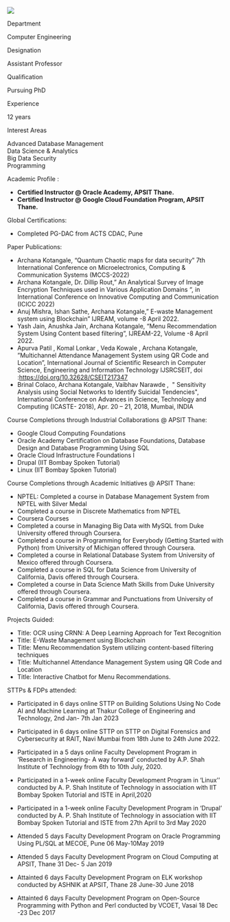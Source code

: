 [![](/sites/default/files/styles/faculty_images/public/2019-12/archana.png?itok=zqILJ056)](/sites/default/files/2019-12/archana.png)

Department

Computer Engineering

Designation

Assistant Professor

Qualification

Pursuing PhD

Experience

12 years

Interest Areas

Advanced Database Management  
Data Science & Analytics  
Big Data Security  
Programming

Academic Profile :

* **Certified Instructor @ Oracle Academy, APSIT Thane.**
* **Certified Instructor @ Google Cloud Foundation Program, APSIT Thane.**

Global Certifications:

* Completed PG-DAC from ACTS CDAC, Pune

Paper Publications:

* Archana Kotangale, “Quantum Chaotic maps for data security” 7th International Conference on Microelectronics, Computing & Communication Systems (MCCS-2022)
* Archana Kotangale, Dr. Dillip Rout,” An Analytical Survey of Image Encryption Techniques used in Various Application Domains “, in International Conference on Innovative Computing and Communication (ICICC 2022)
* Anuj Mishra, Ishan Sathe, Archana Kotangale,” E-waste Management system using Blockchain” IJREAM, volume -8 April 2022.
* Yash Jain, Anushka Jain, Archana Kotangale, “Menu Recommendation System Using Content based filtering”, IJREAM-22, Volume -8 April 2022.
* Apurva Patil , Komal Lonkar , Veda Kowale , Archana Kotangale, ”Multichannel Attendance Management System using QR Code and Location”, International Journal of Scientific Research in Computer Science, Engineering and Information Technology IJSRCSEIT, doi :<https://doi.org/10.32628/CSEIT217347>
* Brinal Colaco, Archana Kotangale, Vaibhav Narawde ,  " Sensitivity Analysis using Social Networks to Identify Suicidal Tendencies", International Conference on Advances in Science, Technology and Computing (ICASTE- 2018), Apr. 20 – 21, 2018, Mumbai, INDIA

Course Completions through Industrial Collaborations @ APSIT Thane:

* Google Cloud Computing Foundations
* Oracle Academy Certification on Database Foundations, Database Design and Database Programming Using SQL
* Oracle Cloud Infrastructure Foundations I
* Drupal (IIT Bombay Spoken Tutorial)
* Linux (IIT Bombay Spoken Tutorial)

Course Completions through Academic Initiatives @ APSIT Thane:

* NPTEL: Completed a course in Database Management System from NPTEL with Silver Medal
* Completed a course in Discrete Mathematics from NPTEL
* Coursera Courses
* Completed a course in Managing Big Data with MySQL from Duke University offered through Coursera.
* Completed a course in Programming for Everybody (Getting Started with Python) from University of Michigan offered through Coursera.
* Completed a course in Relational Database System from University of Mexico offered through Coursera.
* Completed a course in SQL for Data Science from University of California, Davis offered through Coursera.
* Completed a course in Data Science Math Skills from Duke University offered through Coursera.
* Completed a course in Grammar and Punctuations from University of California, Davis offered through Coursera.

Projects Guided:

* Title: OCR using CRNN: A Deep Learning Approach for Text Recognition
* Title: E-Waste Management using Blockchain
* Title: Menu Recommendation System utilizing content-based filtering techniques
* Title: Multichannel Attendance Management System using QR Code and Location
* Title: Interactive Chatbot for Menu Recommendations.

STTPs & FDPs attended:

* Participated in 6 days online STTP on Building Solutions Using No Code AI and Machine Learning at Thakur College of Engineering and Technology, 2nd Jan- 7th Jan 2023
* Participated in 6 days online STTP on STTP on Digital Forensics and Cybersecurity at RAIT, Navi Mumbai from 18th June to 24th June 2022.
* Participated in a 5 days online Faculty Development Program in ‘Research in Engineering- A way forward’ conducted by A.P. Shah Institute of Technology from 6th to 10th July, 2020.
* Participated in a 1-week online Faculty Development Program in ‘Linux’’ conducted by A. P. Shah Institute of Technology in association with IIT Bombay Spoken Tutorial and ISTE in April,2020
* Participated in a 1-week online Faculty Development Program in ‘Drupal’ conducted by A. P. Shah Institute of Technology in association with IIT Bombay Spoken Tutorial and ISTE from 27th April to 3rd May 2020
* Attended 5 days Faculty Development Program on Oracle Programming Using PL/SQL at MECOE, Pune 06 May-10May 2019
* Attended 5 days Faculty Development Program on Cloud Computing at APSIT, Thane 31 Dec- 5 Jan 2019

* Attainted 6 days Faculty Development Program on ELK workshop conducted by ASHNIK at APSIT, Thane 28 June-30 June 2018
* Attainted 6 days Faculty Development Program on Open-Source Programming with Python and Perl conducted by VCOET, Vasai 18 Dec -23 Dec 2017